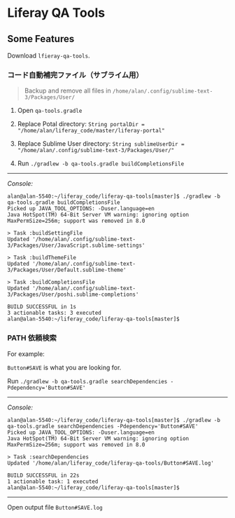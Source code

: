 # Liferay QA Tools

## Some Features

Download `lfieray-qa-tools`.

### コード自動補完ファイル（サブライム用）

> Backup and remove all files in `/home/alan/.config/sublime-text-3/Packages/User/`

1. Open `qa-tools.gradle`

3. Replace Potal directory: `String portalDir = "/home/alan/liferay_code/master/liferay-portal"`

4. Replace Sublime User directory: `String sublimeUserDir = "/home/alan/.config/sublime-text-3/Packages/User/"`

5. Run `./gradlew -b qa-tools.gradle buildCompletionsFile`

-------------------

*Console:*

```
alan@alan-5540:~/liferay_code/liferay-qa-tools[master]$ ./gradlew -b qa-tools.gradle buildCompletionsFile
Picked up JAVA_TOOL_OPTIONS: -Duser.language=en
Java HotSpot(TM) 64-Bit Server VM warning: ignoring option MaxPermSize=256m; support was removed in 8.0

> Task :buildSettingFile
Updated '/home/alan/.config/sublime-text-3/Packages/User/JavaScript.sublime-settings'

> Task :buildThemeFile
Updated '/home/alan/.config/sublime-text-3/Packages/User/Default.sublime-theme'

> Task :buildCompletionsFile
Updated '/home/alan/.config/sublime-text-3/Packages/User/poshi.sublime-completions'

BUILD SUCCESSFUL in 1s
3 actionable tasks: 3 executed
alan@alan-5540:~/liferay_code/liferay-qa-tools[master]$
```

### PATH 依頼検索

For example:

`Button#SAVE` is what you are looking for.

Run `./gradlew -b qa-tools.gradle searchDependencies -Pdependency='Button#SAVE'`

-------------------

*Console:*

```
alan@alan-5540:~/liferay_code/liferay-qa-tools[master]$ ./gradlew -b qa-tools.gradle searchDependencies -Pdependency='Button#SAVE'
Picked up JAVA_TOOL_OPTIONS: -Duser.language=en
Java HotSpot(TM) 64-Bit Server VM warning: ignoring option MaxPermSize=256m; support was removed in 8.0

> Task :searchDependencies
Updated '/home/alan/liferay_code/liferay-qa-tools/Button#SAVE.log'

BUILD SUCCESSFUL in 22s
1 actionable task: 1 executed
alan@alan-5540:~/liferay_code/liferay-qa-tools[master]$
```
-------------------

Open output file `Button#SAVE.log`